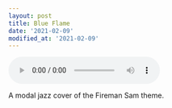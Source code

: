 ```yaml
---
layout: post
title: Blue Flame
date: '2021-02-09'
modified_at: '2021-02-09'
---
```


<audio controls="controls" src="/assets/audio/Blue Flame.mp3"></audio>

A modal jazz cover of the Fireman Sam theme.
